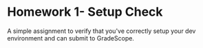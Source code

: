 # Homework 1- Setup Check


A simple assignment to verify that you've correctly setup your dev environment and can submit to GradeScope.
